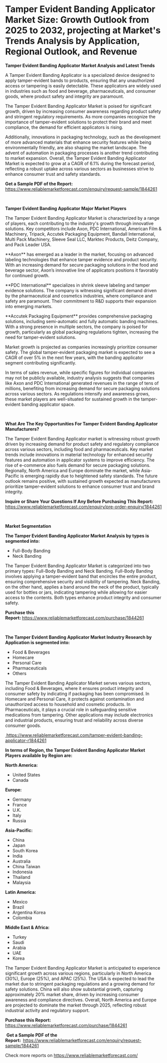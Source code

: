 <p><h1>Tamper Evident Banding Applicator Market Size: Growth Outlook from 2025 to 2032, projecting at Market's Trends Analysis by Application, Regional Outlook, and Revenue</h1></p><p><strong>Tamper Evident Banding Applicator Market Analysis and Latest Trends</strong></p>
<p><p>A Tamper Evident Banding Applicator is a specialized device designed to apply tamper-evident bands to products, ensuring that any unauthorized access or tampering is easily detectable. These applicators are widely used in industries such as food and beverage, pharmaceuticals, and consumer goods, where product safety and integrity are paramount. </p><p>The Tamper Evident Banding Applicator Market is poised for significant growth, driven by increasing consumer awareness regarding product safety and stringent regulatory requirements. As more companies recognize the importance of tamper-evident solutions to protect their brand and meet compliance, the demand for efficient applicators is rising. </p><p>Additionally, innovations in packaging technology, such as the development of more advanced materials that enhance security features while being environmentally friendly, are also shaping the market landscape. The advent of automation in packaging processes is another trend contributing to market expansion. Overall, the Tamper Evident Banding Applicator Market is expected to grow at a CAGR of 6.1% during the forecast period, reflecting a robust uptake across various sectors as businesses strive to enhance consumer trust and safety standards.</p></p>
<p><strong>Get a Sample PDF of the Report:&nbsp;</strong> <a href="https://www.reliablemarketforecast.com/enquiry/request-sample/1844261?utm_campaign=2603&utm_medium=2&utm_source=Github&utm_content=ia&utm_term=12042025&utm_id=tamper-evident-banding-applicator">https://www.reliablemarketforecast.com/enquiry/request-sample/1844261</a></p>
<p>&nbsp;</p>
<p><strong>Tamper Evident Banding Applicator Major Market Players</strong></p>
<p><p>The Tamper Evident Banding Applicator Market is characterized by a range of players, each contributing to the industry's growth through innovative solutions. Key competitors include Axon, PDC International, American Film & Machinery, Tripack, Accutek Packaging Equipment, Bandall International, Multi Pack Machinery, Sleeve Seal LLC, Marktec Products, Deitz Company, and Pack Leader USA.</p><p>**Axon** has emerged as a leader in the market, focusing on advanced labeling technologies that enhance tamper evidence and product security. With an increasing demand for secure packaging solutions in the food and beverage sector, Axon’s innovative line of applicators positions it favorably for continued growth.</p><p>**PDC International** specializes in shrink sleeve labeling and tamper evidence solutions. The company is witnessing significant demand driven by the pharmaceutical and cosmetics industries, where compliance and safety are paramount. Their commitment to R&D supports their expansion into emerging markets.</p><p>**Accutek Packaging Equipment** provides comprehensive packaging solutions, including semi-automatic and fully automatic banding machines. With a strong presence in multiple sectors, the company is poised for growth, particularly as global packaging regulations tighten, increasing the need for tamper-evident solutions.</p><p>Market growth is projected as companies increasingly prioritize consumer safety. The global tamper-evident packaging market is expected to see a CAGR of over 5% in the next few years, with the banding applicator segment contributing significantly.</p><p>In terms of sales revenue, while specific figures for individual companies may not be publicly available, industry analysis suggests that companies like Axon and PDC International generated revenues in the range of tens of millions, benefiting from increasing demand for secure packaging solutions across various sectors. As regulations intensify and awareness grows, these market players are well-situated for sustained growth in the tamper-evident banding applicator space.</p></p>
<p>&nbsp;</p>
<p><strong>What Are The Key Opportunities For Tamper Evident Banding Applicator Manufacturers?</strong></p>
<p><p>The Tamper Evident Banding Applicator market is witnessing robust growth driven by increasing demand for product safety and regulatory compliance across various sectors, including food and pharmaceuticals. Key market trends include innovations in material technology for enhanced security features and automation in applicator systems to improve efficiency. The rise of e-commerce also fuels demand for secure packaging solutions. Regionally, North America and Europe dominate the market, while Asia-Pacific is emerging rapidly due to heightened safety standards. The future outlook remains positive, with sustained growth expected as manufacturers prioritize tamper-evident solutions to enhance consumer trust and brand integrity.</p></p>
<p><strong>Inquire or Share Your Questions If Any Before Purchasing This Report:</strong> <a href="https://www.reliablemarketforecast.com/enquiry/pre-order-enquiry/1844261?utm_campaign=2603&utm_medium=2&utm_source=Github&utm_content=ia&utm_term=12042025&utm_id=tamper-evident-banding-applicator">https://www.reliablemarketforecast.com/enquiry/pre-order-enquiry/1844261</a></p>
<p>&nbsp;</p>
<p><strong>Market Segmentation</strong></p>
<p><strong>The Tamper Evident Banding Applicator Market Analysis by types is segmented into:</strong></p>
<p><ul><li>Full-Body Banding</li><li>Neck Banding</li></ul></p>
<p><p>The Tamper Evident Banding Applicator Market is categorized into two primary types: Full-Body Banding and Neck Banding. Full-Body Banding involves applying a tamper-evident band that encircles the entire product, ensuring comprehensive security and visibility of tampering. Neck Banding, on the other hand, applies a band around the neck of the product, typically used for bottles or jars, indicating tampering while allowing for easier access to the contents. Both types enhance product integrity and consumer safety.</p></p>
<p><strong>Purchase this Report:&nbsp;</strong><a href="https://www.reliablemarketforecast.com/purchase/1844261?utm_campaign=2603&utm_medium=2&utm_source=Github&utm_content=ia&utm_term=12042025&utm_id=tamper-evident-banding-applicator">https://www.reliablemarketforecast.com/purchase/1844261</a></p>
<p>&nbsp;</p>
<p><strong>The Tamper Evident Banding Applicator Market Industry Research by Application is segmented into:</strong></p>
<p><ul><li>Food & Beverages</li><li>Homecare</li><li>Personal Care</li><li>Pharmaceuticals</li><li>Others</li></ul></p>
<p><p>The Tamper Evident Banding Applicator Market serves various sectors, including Food & Beverages, where it ensures product integrity and consumer safety by indicating if packaging has been compromised. In Homecare and Personal Care, it protects against contamination and unauthorized access to household and cosmetic products. In Pharmaceuticals, it plays a crucial role in safeguarding sensitive medications from tampering. Other applications may include electronics and industrial products, ensuring trust and reliability across diverse consumer goods.</p></p>
<p><a href="https://www.reliablemarketforecast.com/tamper-evident-banding-applicator-r1844261?utm_campaign=2603&utm_medium=2&utm_source=Github&utm_content=ia&utm_term=12042025&utm_id=tamper-evident-banding-applicator">&nbsp;https://www.reliablemarketforecast.com/tamper-evident-banding-applicator-r1844261</a></p>
<p><strong>In terms of Region, the Tamper Evident Banding Applicator Market Players available by Region are:</strong></p>
<p>
    <p> <strong> North America: </strong>
        <ul>
            <li>United States</li>
            <li>Canada</li>
        </ul>
        </p> 
    <p> <strong> Europe: </strong>
        <ul>
            <li>Germany</li>
            <li>France</li>
            <li>U.K.</li>
            <li>Italy</li>
            <li>Russia</li>
        </ul>
        </p> 
    <p> <strong> Asia-Pacific: </strong>
        <ul>
            <li>China</li>
            <li>Japan</li>
            <li>South Korea</li>
            <li>India</li>
            <li>Australia</li>
            <li>China Taiwan</li>
            <li>Indonesia</li>
            <li>Thailand</li>
            <li>Malaysia</li>
        </ul>
        </p> 
    <p> <strong> Latin America: </strong>
        <ul>
            <li>Mexico</li>
            <li>Brazil</li>
            <li>Argentina Korea</li>
            <li>Colombia</li>
        </ul>
        </p> 
    <p> <strong> Middle East & Africa: </strong>
        <ul>
            <li>Turkey</li>
            <li>Saudi</li>
            <li>Arabia</li>
            <li>UAE</li>
            <li>Korea</li>
        </ul>
    </p>
    </p>
<p><p>The Tamper Evident Banding Applicator Market is anticipated to experience significant growth across various regions, particularly in North America (30%), Europe (25%), and APAC (25%). The USA is expected to lead the market due to stringent packaging regulations and a growing demand for safety solutions. China will also show substantial growth, capturing approximately 20% market share, driven by increasing consumer awareness and compliance directives. Overall, North America and Europe are projected to dominate the market through 2025, reflecting robust industrial activity and regulatory support.</p></p>
<p><strong>Purchase this Report: </strong><a href="https://www.reliablemarketforecast.com/purchase/1844261?utm_campaign=2603&utm_medium=2&utm_source=Github&utm_content=ia&utm_term=12042025&utm_id=tamper-evident-banding-applicator">https://www.reliablemarketforecast.com/purchase/1844261</a></p>
<p>&nbsp;<strong>Get a Sample PDF of the Report:&nbsp;&nbsp;</strong><a href="https://www.reliablemarketforecast.com/enquiry/request-sample/1844261?utm_campaign=2603&utm_medium=2&utm_source=Github&utm_content=ia&utm_term=12042025&utm_id=tamper-evident-banding-applicator">https://www.reliablemarketforecast.com/enquiry/request-sample/1844261</a></p>
<p><strong></strong></p>
<p>Check more reports on <a href="https://www.reliablemarketforecast.com/?utm_campaign=2603&utm_medium=2&utm_source=Github&utm_content=ia&utm_term=12042025&utm_id=tamper-evident-banding-applicator">https://www.reliablemarketforecast.com/</a></p>
